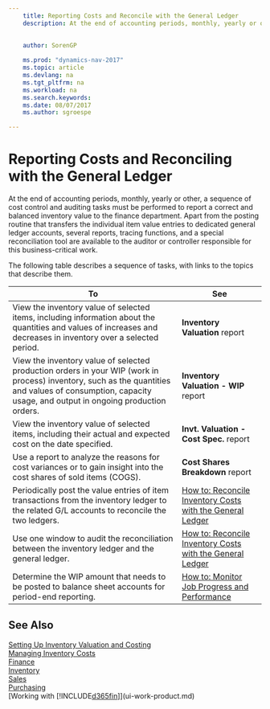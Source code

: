 ```yaml
---
    title: Reporting Costs and Reconcile with the General Ledger
    description: At the end of accounting periods, monthly, yearly or other, a sequence of cost control and auditing tasks must be performed to report a correct and balanced inventory value to the finance department. Apart from the posting routine that transfers the individual item value entries to dedicated general ledger accounts, several reports, tracing functions, and a special reconciliation tool are available to the auditor or controller responsible for this business-critical work.
    
     
    author: SorenGP

    ms.prod: "dynamics-nav-2017"
    ms.topic: article
    ms.devlang: na
    ms.tgt_pltfrm: na
    ms.workload: na
    ms.search.keywords:
    ms.date: 08/07/2017
    ms.author: sgroespe

---
```

# Reporting Costs and Reconciling with the General Ledger
At the end of accounting periods, monthly, yearly or other, a sequence of cost control and auditing tasks must be performed to report a correct and balanced inventory value to the finance department. Apart from the posting routine that transfers the individual item value entries to dedicated general ledger accounts, several reports, tracing functions, and a special reconciliation tool are available to the auditor or controller responsible for this business-critical work.  

 The following table describes a sequence of tasks, with links to the topics that describe them.   

|**To**|**See**|  
|------------|-------------|  
|View the inventory value of selected items, including information about the quantities and values of increases and decreases in inventory over a selected period.|**Inventory Valuation** report|  
|View the inventory value of selected production orders in your WIP (work in process) inventory, such as the quantities and values of consumption, capacity usage, and output in ongoing production orders.|**Inventory Valuation - WIP** report|  
|View the inventory value of selected items, including their actual and expected cost on the date specified.|**Invt. Valuation - Cost Spec.** report|  
|Use a report to analyze the reasons for cost variances or to gain insight into the cost shares of sold items (COGS).|**Cost Shares Breakdown** report|  
|Periodically post the value entries of item transactions from the inventory ledger to the related G/L accounts to reconcile the two ledgers.|[How to: Reconcile Inventory Costs with the General Ledger](finance-how-to-post-inventory-costs-to-the-general-ledger.md)|  
|Use one window to audit the reconciliation between the inventory ledger and the general ledger.|[How to: Reconcile Inventory Costs with the General Ledger](finance-how-to-post-inventory-costs-to-the-general-ledger.md)|  
|Determine the WIP amount that needs to be posted to balance sheet accounts for period-end reporting.|[How to: Monitor Job Progress and Performance](projects-how-monitor-progress-performance.md)|

## See Also  
[Setting Up Inventory Valuation and Costing](finance-set-up-inventory-valuation-and-costing.md)  
[Managing Inventory Costs](finance-manage-inventory-costs.md)  
[Finance](finance.md)  
[Inventory](inventory-manage-inventory.md)   
[Sales](sales-manage-sales.md)   
[Purchasing](purchasing-manage-purchasing.md)  
[Working with [!INCLUDE[d365fin](includes/d365fin_md.md)]](ui-work-product.md)
